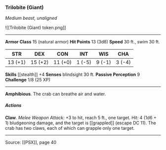 ### Trilobite (Giant)
_Medium beast, unaligned_

![[Trilobite (Giant) token.png]]




---

**Armor Class** 15 (natural armor)
**Hit Points** 13 (3d8)
**Speed** 30 ft., swim 30 ft.

| STR     | DEX     | CON     | INT     | WIS     | CHA     |
|---------|---------|---------|---------|---------|---------|
| 13 (+1) | 15 (+2) | 11 (+0) | 1 (-5) | 9 (-1) | 3 (-4) |

**Skills** [[stealth]] +4
**Senses** blindsight 30 ft.
**Passive Perception** 9
**Challenge** 1/8 (25 XP)

---

**Amphibious**. The crab can breathe air and water.

##### Actions
**Claw**. _Melee Weapon Attack:_ +3 to hit, reach 5 ft., one target. Hit: 4 (1d6 + 1) bludgeoning damage, and the target is [[grappled]] (escape DC 11). The crab has two claws, each of which can grapple only one target.


---

Source: [[PSX]], page 40